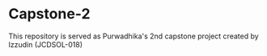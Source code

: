 # Capstone-2
This repository is served as Purwadhika's 2nd capstone project created by Izzudin (JCDSOL-018) 
